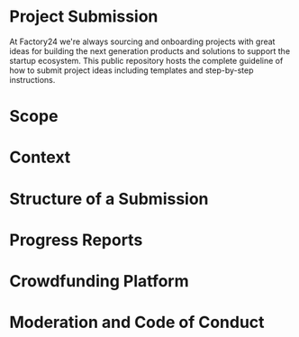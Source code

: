 # Project Submission

At Factory24 we're always sourcing and onboarding projects with great ideas for building the 
next generation products and solutions to support the startup ecosystem. This public repository 
hosts the complete guideline of how to submit project ideas including templates and step-by-step 
instructions. 

# Scope

# Context

# Structure of a Submission

# Progress Reports

# Crowdfunding Platform

# Moderation and Code of Conduct

